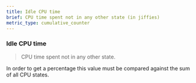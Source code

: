```yaml
---
title: Idle CPU time
brief: CPU time spent not in any other state (in jiffies)
metric_type: cumulative_counter
---
```

### Idle CPU time

> CPU time spent not in any other state.

In order to get a percentage this value must be compared against the sum of all CPU states.
